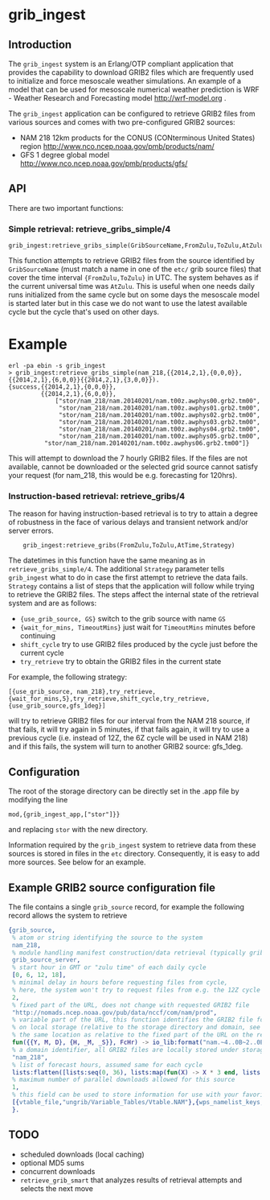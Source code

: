 # grib_ingest

## Introduction
The `grib_ingest` system is an Erlang/OTP compliant application that provides the capability to download GRIB2 files which are frequently used to initialize and force mesoscale weather simulations.  An example of a model that can be used for mesoscale numerical weather prediction is WRF - Weather Research and Forecasting model http://wrf-model.org .

The `grib_ingest` application can be configured to retrieve GRIB2 files from various sources and comes with two pre-configured GRIB2 sources:

  * NAM 218 12km products for the CONUS (CONterminous United States) region http://www.nco.ncep.noaa.gov/pmb/products/nam/
  * GFS 1 degree global model http://www.nco.ncep.noaa.gov/pmb/products/gfs/

## API

There are two important functions:

### Simple retrieval: retrieve_gribs_simple/4

    grib_ingest:retrieve_gribs_simple(GribSourceName,FromZulu,ToZulu,AtZulu)

This function attempts to retrieve GRIB2 files from the source identified by `GribSourceName` (must match a name in one of the `etc/` grib source files) that cover the time interval `{FromZulu,ToZulu}` in UTC.  The system behaves as if the current universal time was `AtZulu`.  This is useful when one needs daily runs initialized from the same cycle but on some days the mesoscale model is started later but in this case we do not want to use the latest available cycle but the cycle that's used on other days.

# Example

    erl -pa ebin -s grib_ingest
    > grib_ingest:retrieve_gribs_simple(nam_218,{{2014,2,1},{0,0,0}},{{2014,2,1},{6,0,0}}{{2014,2,1},{3,0,0}}).
    {success,{{2014,2,1},{0,0,0}},
             {{2014,2,1},{6,0,0}},
                 ["stor/nam_218/nam.20140201/nam.t00z.awphys00.grb2.tm00",
                  "stor/nam_218/nam.20140201/nam.t00z.awphys01.grb2.tm00",
                  "stor/nam_218/nam.20140201/nam.t00z.awphys02.grb2.tm00",
                  "stor/nam_218/nam.20140201/nam.t00z.awphys03.grb2.tm00",
                  "stor/nam_218/nam.20140201/nam.t00z.awphys04.grb2.tm00",
                  "stor/nam_218/nam.20140201/nam.t00z.awphys05.grb2.tm00",
              "stor/nam_218/nam.20140201/nam.t00z.awphys06.grb2.tm00"]}

This will attempt to download the 7 hourly GRIB2 files.  If the files are not available, cannot be downloaded or the selected grid source cannot satisfy your request (for nam_218, this would be e.g. forecasting for 120hrs).

### Instruction-based retrieval: retrieve_gribs/4

The reason for having instruction-based retrieval is to try to attain a degree of robustness in the face of various delays and transient network and/or server errors.

        grib_ingest:retrieve_gribs(FromZulu,ToZulu,AtTime,Strategy)
    
The datetimes in this function have the same meaning as in `retrieve_gribs_simple/4`.  The additional `Strategy` parameter tells `grib_ingest` what to do in case the first attempt to retrieve the data fails. `Strategy` contains a list of steps that the application will follow while trying to retrieve the GRIB2 files.  The steps affect the internal state of the retrieval system and are as follows:

  * `{use_grib_source, GS}` switch to the grib source with name `GS`
  * `{wait_for_mins, TimeoutMins}` just wait for `TimeoutMins` minutes before continuing
  * `shift_cycle` try to use GRIB2 files produced by the cycle just before the current cycle
  * `try_retrieve` try to obtain the GRIB2 files in the current state

For example, the following strategy:

    [{use_grib_source, nam_218},try_retrieve,{wait_for_mins,5},try_retrieve,shift_cycle,try_retrieve,{use_grib_source,gfs_1deg}]
    
will try to retrieve GRIB2 files for our interval from the NAM 218 source, if that fails, it will try again in 5 minutes, if that fails again, it will try to use a previous cycle (i.e. instead of 12Z, the 6Z cycle will be used in NAM 218) and if this fails, the system will turn to another GRIB2 source: gfs_1deg.



## Configuration

The root of the storage directory can be directly set in the .app file by modifying the line

    mod,{grib_ingest_app,["stor"]}}
    
and replacing `stor` with the new directory.

Information required by the `grib_ingest` system to retrieve data from these sources is stored in files in the `etc` directory.  Consequently, it is easy to add more sources.  See below for an example.



## Example GRIB2 source configuration file

The file contains a single `grib_source` record, for example the following record allows the system to retrieve

```erlang
{grib_source,
 % atom or string identifying the source to the system
 nam_218,
 % module handling manifest construction/data retrieval (typically grib_source_server)
 grib_source_server,
 % start hour in GMT or "zulu time" of each daily cycle
 [0, 6, 12, 18],
 % minimal delay in hours before requesting files from cycle,
 % here, the system won't try to request files from e.g. the 12Z cycle until 14Z on same day
 2,
 % fixed part of the URL, does not change with requested GRIB2 file
 "http://nomads.ncep.noaa.gov/pub/data/nccf/com/nam/prod",
 % variable part of the URL, this function identifies the GRIB2 file for the system
 % on local storage (relative to the storage directory and domain, see below), the file is located at exactly
 % the same location as relative to the fixed part of the URL on the remote server
 fun({{Y, M, D}, {H, _M, _S}}, FcHr) -> io_lib:format("nam.~4..0B~2..0B~2..0B/nam.t~2..0Bz.awphys~2..0B.grb2.tm00", [Y, M, D, H, FcHr]) end,
 % a domain identifier, all GRIB2 files are locally stored under storage_directory/domain/location_relative_to_domain
 "nam_218",
 % list of forecast hours, assumed same for each cycle
 lists:flatten([lists:seq(0, 36), lists:map(fun(X) -> X * 3 end, lists:seq(13, 28))]),
 % maximum number of parallel downloads allowed for this source
 1,
 % this field can be used to store information for use with your favorite weather model, grib_ingest disregards this field
 [{vtable_file,"ungrib/Variable_Tables/Vtable.NAM"},{wps_namelist_keys,[{"domains", [{"num_metgrid_levels", [40]}]}]}],
 }.
```

## 



## TODO

  * scheduled downloads (local caching)
  * optional MD5 sums
  * concurrent downloads
  * `retrieve_grib_smart` that analyzes results of retrieval attempts and selects the next move

